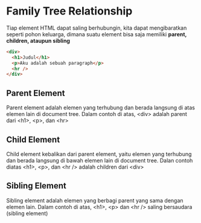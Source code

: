 # Family Tree Relationship

Tiap element HTML dapat saling berhubungin, kita dapat mengibaratkan seperti pohon keluarga, dimana suatu element bisa saja memiliki **parent, children, ataupun sibling**

```html
<div>
  <h1>Judul</h1>
  <p>Aku adalah sebuah paragraph</p>
  <hr />
</div>
```

## Parent Element

Parent element adalah elemen yang terhubung dan berada langsung di atas elemen lain di document tree. Dalam contoh di atas, \<div> adalah parent dari \<h1>, \<p>, dan \<hr>

## Child Element

Child element kebalikan dari parent element, yaitu elemen yang terhubung dan berada langsung di bawah elemen lain di document tree. Dalan contoh diatas \<h1>, \<p>, dan \<hr /> adalah children dari \<div>

## Sibling Element

Sibling element adalah elemen yang berbagi parent yang sama dengan elemen lain. Dalam contoh di atas, \<h1>, \<p> dan \<hr /> saling bersaudara (sibling element)
